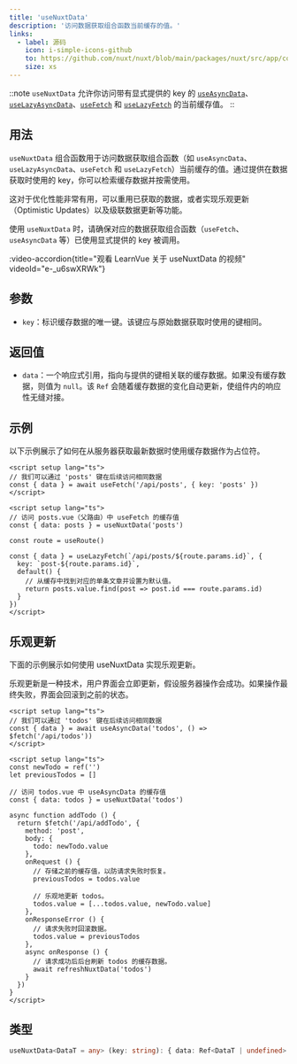 ```yaml
---
title: 'useNuxtData'
description: '访问数据获取组合函数当前缓存的值。'
links:
  - label: 源码
    icon: i-simple-icons-github
    to: https://github.com/nuxt/nuxt/blob/main/packages/nuxt/src/app/composables/asyncData.ts
    size: xs
---
```


::note
`useNuxtData` 允许你访问带有显式提供的 key 的 [`useAsyncData`](/docs/api/composables/use-async-data)、[`useLazyAsyncData`](/docs/api/composables/use-lazy-async-data)、[`useFetch`](/docs/api/composables/use-fetch) 和 [`useLazyFetch`](/docs/api/composables/use-lazy-fetch) 的当前缓存值。
::

## 用法

`useNuxtData` 组合函数用于访问数据获取组合函数（如 `useAsyncData`、`useLazyAsyncData`、`useFetch` 和 `useLazyFetch`）当前缓存的值。通过提供在数据获取时使用的 key，你可以检索缓存数据并按需使用。

这对于优化性能非常有用，可以重用已获取的数据，或者实现乐观更新（Optimistic Updates）以及级联数据更新等功能。

使用 `useNuxtData` 时，请确保对应的数据获取组合函数（`useFetch`、`useAsyncData` 等）已使用显式提供的 key 被调用。

:video-accordion{title="观看 LearnVue 关于 useNuxtData 的视频" videoId="e-_u6swXRWk"}

## 参数

- `key`：标识缓存数据的唯一键。该键应与原始数据获取时使用的键相同。

## 返回值

- `data`：一个响应式引用，指向与提供的键相关联的缓存数据。如果没有缓存数据，则值为 `null`。该 `Ref` 会随着缓存数据的变化自动更新，使组件内的响应性无缝对接。

## 示例

以下示例展示了如何在从服务器获取最新数据时使用缓存数据作为占位符。

```vue [pages/posts.vue]
<script setup lang="ts">
// 我们可以通过 'posts' 键在后续访问相同数据
const { data } = await useFetch('/api/posts', { key: 'posts' })
</script>
```

```vue [pages/posts/[id\\].vue]
<script setup lang="ts">
// 访问 posts.vue（父路由）中 useFetch 的缓存值
const { data: posts } = useNuxtData('posts')

const route = useRoute()

const { data } = useLazyFetch(`/api/posts/${route.params.id}`, {
  key: `post-${route.params.id}`,
  default() {
    // 从缓存中找到对应的单条文章并设置为默认值。
    return posts.value.find(post => post.id === route.params.id)
  }
})
</script>
```

## 乐观更新

下面的示例展示如何使用 useNuxtData 实现乐观更新。

乐观更新是一种技术，用户界面会立即更新，假设服务器操作会成功。如果操作最终失败，界面会回滚到之前的状态。

```vue [pages/todos.vue]
<script setup lang="ts">
// 我们可以通过 'todos' 键在后续访问相同数据
const { data } = await useAsyncData('todos', () => $fetch('/api/todos'))
</script>
```

```vue [components/NewTodo.vue]
<script setup lang="ts">
const newTodo = ref('')
let previousTodos = []

// 访问 todos.vue 中 useAsyncData 的缓存值
const { data: todos } = useNuxtData('todos')

async function addTodo () {
  return $fetch('/api/addTodo', {
    method: 'post',
    body: {
      todo: newTodo.value
    },
    onRequest () {
      // 存储之前的缓存值，以防请求失败时恢复。
      previousTodos = todos.value

      // 乐观地更新 todos。
      todos.value = [...todos.value, newTodo.value]
    },
    onResponseError () {
      // 请求失败时回滚数据。
      todos.value = previousTodos
    },
    async onResponse () {
      // 请求成功后后台刷新 todos 的缓存数据。
      await refreshNuxtData('todos')
    }
  })
}
</script>
```

## 类型

```ts
useNuxtData<DataT = any> (key: string): { data: Ref<DataT | undefined> }
```
